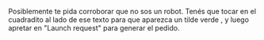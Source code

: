 Posiblemente te pida corroborar que no sos un robot. Tenés que tocar en el cuadradito al lado de ese texto para que aparezca un tilde verde , y luego apretar en "Launch request" para generar el pedido.
